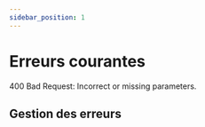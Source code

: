 ```yaml
---
sidebar_position: 1
---
```


# Erreurs courantes

400 Bad Request: Incorrect or missing parameters.

## Gestion des erreurs